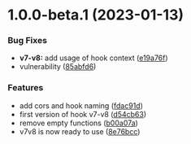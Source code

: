 # 1.0.0-beta.1 (2023-01-13)


### Bug Fixes

* **v7-v8:** add usage of hook context ([e19a76f](https://github.com/ForestAdmin/forest-codemod/commit/e19a76f3717dbbb75e8860fe883bab6e637f0353))
* vulnerability ([85abfd6](https://github.com/ForestAdmin/forest-codemod/commit/85abfd633d9436e2be6334c12c9c93273b90ef8e))


### Features

* add cors and hook naming ([fdac91d](https://github.com/ForestAdmin/forest-codemod/commit/fdac91de375c1a6f2da1ea98e25636490b89ce14))
* first version of hook v7-v8 ([d54cb63](https://github.com/ForestAdmin/forest-codemod/commit/d54cb634f60488298dc071e1f11e1c918a04cf8a))
* remove empty functions ([b00a07a](https://github.com/ForestAdmin/forest-codemod/commit/b00a07a9805ea51b4ad751d6f1051832586663f1))
* v7v8 is now ready to use ([8e76bcc](https://github.com/ForestAdmin/forest-codemod/commit/8e76bccf30bccc8f3c4d66f23bffe5b0ec741547))
